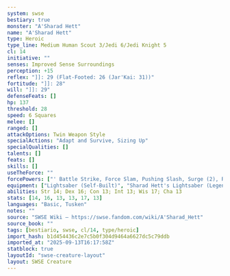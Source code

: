 ```yaml
---
system: swse
bestiary: true
monster: "A'Sharad Hett"
name: "A'Sharad Hett"
type: Heroic
type_line: Medium Human Scout 3/Jedi 6/Jedi Knight 5
cl: 14
initiative: ""
senses: Improved Sense Surroundings
perception: +15
reflex: "]]: 29 (Flat-Footed: 26 (Jar'Kai: 31))"
fortitude: "]]: 28"
will: "]]: 29"
defenseFeats: []
hp: 137
threshold: 28
speed: 6 Squares
melee: []
ranged: []
attackOptions: Twin Weapon Style
specialActions: "Adapt and Survive, Sizing Up"
specialQualities: []
talents: []
feats: []
skills: []
useTheForce: ""
forcePowers: ["' Battle Strike, Force Slam, Pushing Slash, Surge (2), Rising Whirlwind, Twin Strike, Vital Transfer"]
equipment: ["Lightsaber (Self-Built)", "Sharad Hett's Lightsaber (Legendary Icon), Utility Belt", Tusken Robes]
abilities: Str 14; Dex 16; Con 13; Int 13; Wis 17; Cha 13
stats: [14, 16, 13, 13, 17, 13]
languages: "Basic, Tusken"
notes: ""
source: "SWSE Wiki – https://swse.fandom.com/wiki/A'Sharad_Hett"
source_book: ""
tags: [bestiario, swse, cl/14, type/heroic]
import_hash: b1d454436c2e7c5b0f304d9464a6627dc5c79ddb
imported_at: "2025-09-13T16:17:58Z"
statblock: true
layoutId: "swse-creature-layout"
layout: SWSE Creature
---
```

